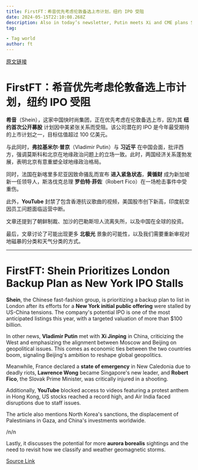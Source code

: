 ```yaml
---
title: FirstFT：希音优先考虑伦敦备选上市计划，纽约 IPO 受阻
date: 2024-05-15T22:10:08.268Z
description: Also in today’s newsletter, Putin meets Xi and CME plans Swiss bitcoin market
tag: 

- Tag world
author: ft
---
```


[原文链接](https://ft.com/content/4e2ae6a2-ecd7-4781-8e07-3004c4c680f6)

# FirstFT：希音优先考虑伦敦备选上市计划，纽约 IPO 受阻

**希音**（Shein），这家中国快时尚集团，正在优先考虑在伦敦备选上市，因为其 **纽约首次公开募股** 计划因中美紧张关系而受阻。该公司潜在的 IPO 是今年最受期待的上市计划之一，目标估值超过 100 亿美元。

与此同时，**弗拉基米尔·普京**（Vladimir Putin）与 **习近平** 在中国会面，批评西方，强调莫斯科和北京在地缘政治问题上的立场一致。此时，两国经济关系蓬勃发展，表明北京有意重塑全球地缘政治格局。

同时，法国在新喀里多尼亚因致命骚乱而宣布 **进入紧急状态**，**黄循财** 成为新加坡新一任领导人，斯洛伐克总理 **罗伯特·菲佐**（Robert Fico）在一场枪击事件中受重伤。

此外，**YouTube** 封禁了包含香港抗议歌曲的视频，美国股市创下新高，印度航空因员工问题面临运营中断。

文章还提到了朝鲜制裁、加沙的巴勒斯坦人流离失所，以及中国在全球的投资。

最后，文章讨论了可能出现更多 **北极光** 景象的可能性，以及我们需要重新审视对地磁暴的分类和天气分类的方式。

---

# FirstFT: Shein Prioritizes London Backup Plan as New York IPO Stalls

**Shein**, the Chinese fast-fashion group, is prioritizing a backup plan to list in London after its efforts for a **New York initial public offering** were stalled by US-China tensions. The company's potential IPO is one of the most anticipated listings this year, with a targeted valuation of more than $100 billion. 

In other news, **Vladimir Putin** met with **Xi Jinping** in China, criticizing the West and emphasizing the alignment between Moscow and Beijing on geopolitical issues. This comes as economic ties between the two countries boom, signaling Beijing's ambition to reshape global geopolitics. 

Meanwhile, France declared a **state of emergency** in New Caledonia due to deadly riots, **Lawrence Wong** became Singapore's new leader, and **Robert Fico**, the Slovak Prime Minister, was critically injured in a shooting. 

Additionally, **YouTube** blocked access to videos featuring a protest anthem in Hong Kong, US stocks reached a record high, and Air India faced disruptions due to staff issues. 

The article also mentions North Korea's sanctions, the displacement of Palestinians in Gaza, and China's investments worldwide. 

/n/n

Lastly, it discusses the potential for more **aurora borealis** sightings and the need to revisit how we classify and weather geomagnetic storms.

[Source Link](https://ft.com/content/4e2ae6a2-ecd7-4781-8e07-3004c4c680f6)


